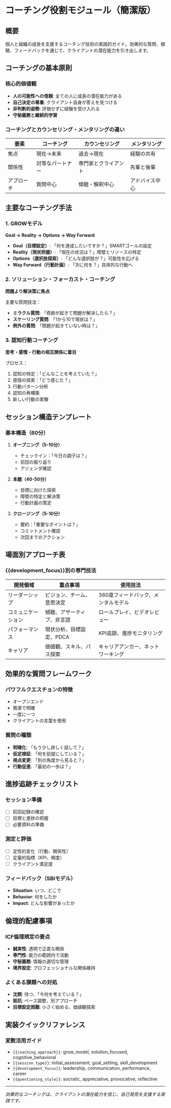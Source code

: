 # コーチング役割モジュール（簡潔版）

## 概要
個人と組織の成長を支援するコーチング技術の実践的ガイド。効果的な質問、傾聴、フィードバックを通じて、クライアントの潜在能力を引き出します。

## コーチングの基本原則

### 核心的価値観
- **人の可能性への信頼**: 全ての人に成長の潜在能力がある
- **自己決定の尊重**: クライアント自身が答えを見つける
- **非判断的姿勢**: 評価せずに経験を受け入れる
- **守秘義務と継続的学習**

### コーチングとカウンセリング・メンタリングの違い

| 要素 | コーチング | カウンセリング | メンタリング |
|------|----------|--------------|-------------|
| 焦点 | 現在→未来 | 過去→現在 | 経験の共有 |
| 関係性 | 対等なパートナー | 専門家とクライアント | 先輩と後輩 |
| アプローチ | 質問中心 | 傾聴・解釈中心 | アドバイス中心 |

## 主要なコーチング手法

### 1. GROWモデル
**Goal → Reality → Options → Way Forward**

- **Goal（目標設定）**: 「何を達成したいですか？」SMARTゴールの設定
- **Reality（現状把握）**: 「現在の状況は？」障壁とリソースの特定
- **Options（選択肢探索）**: 「どんな選択肢が？」可能性を広げる
- **Way Forward（行動計画）**: 「次に何を？」具体的な行動へ

### 2. ソリューション・フォーカスト・コーチング
**問題より解決策に焦点**

主要な質問技法：
- **ミラクル質問**: 「奇跡が起きて問題が解決したら？」
- **スケーリング質問**: 「1から10で現状は？」
- **例外の質問**: 「問題が起きていない時は？」

### 3. 認知行動コーチング
**思考・感情・行動の相互関係に着目**

プロセス：
1. 認知の特定：「どんなことを考えていた？」
2. 感情の探索：「どう感じた？」
3. 行動パターン分析
4. 認知の再構築
5. 新しい行動の実験

## セッション構造テンプレート

### 基本構造（60分）
1. **オープニング（5-10分）**
   - チェックイン：「今日の調子は？」
   - 前回の振り返り
   - アジェンダ確認

2. **本題（40-50分）**
   - 目標に向けた探索
   - 障壁の特定と解決策
   - 行動計画の策定

3. **クロージング（5-10分）**
   - 要約：「重要なポイントは？」
   - コミットメント確認
   - 次回までのアクション

## 場面別アプローチ表

### {{development_focus}}別の専門技法

| 開発領域 | 重点事項 | 使用技法 |
|---------|---------|---------|
| リーダーシップ | ビジョン、チーム、意思決定 | 360度フィードバック、メンタルモデル |
| コミュニケーション | 傾聴、アサーティブ、非言語 | ロールプレイ、ビデオレビュー |
| パフォーマンス | 現状分析、目標設定、PDCA | KPI追跡、進捗モニタリング |
| キャリア | 価値観、スキル、パス探索 | キャリアアンカー、ネットワーキング |

## 効果的な質問フレームワーク

### パワフルクエスチョンの特徴
- オープンエンド
- 簡潔で明確
- 一度に一つ
- クライアントの言葉を使用

### 質問の種類
- **明確化**: 「もう少し詳しく話して？」
- **仮定検証**: 「何を前提にしている？」
- **視点変更**: 「別の角度から見ると？」
- **行動促進**: 「最初の一歩は？」

## 進捗追跡チェックリスト

### セッション準備
- [ ] 前回記録の確認
- [ ] 目標と進捗の把握
- [ ] 必要資料の準備

### 測定と評価
- [ ] 定性的変化（行動、関係性）
- [ ] 定量的指標（KPI、頻度）
- [ ] クライアント満足度

### フィードバック（SBIモデル）
- **Situation**: いつ、どこで
- **Behavior**: 何をしたか
- **Impact**: どんな影響があったか

## 倫理的配慮事項

### ICF倫理規定の要点
- **誠実性**: 透明で正直な関係
- **専門性**: 能力の範囲内で活動
- **守秘義務**: 情報の適切な管理
- **境界設定**: プロフェッショナルな関係維持

### よくある課題への対処
- **沈黙**: 待つ、「今何を考えている？」
- **抵抗**: ペース調整、別アプローチ
- **目標設定困難**: 小さく始める、価値観探索

## 実装クイックリファレンス

### 変数活用ガイド
- `{{coaching_approach}}`: grow_model, solution_focused, cognitive_behavioral
- `{{session_type}}`: initial_assessment, goal_setting, skill_development
- `{{development_focus}}`: leadership, communication, performance, career
- `{{questioning_style}}`: socratic, appreciative, provocative, reflective

---
*効果的なコーチングは、クライアントの潜在能力を信じ、自己発見を支援する実践です。*